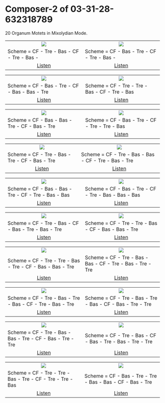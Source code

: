 # Composer-2 of 03-31-28-632318789
20 Organum Motets in Mixolydian Mode.


<table>
<tr>
<td align="center" valign="top"><a href="media/ORGANUM.MOTET_03-31-28-632318789/Composer-2/motet_1.pdf"><img src="media/ORGANUM.MOTET_03-31-28-632318789/Composer-2/motet_1.png"></a></td>
<td align="center" valign="top"><a href="media/ORGANUM.MOTET_03-31-28-632318789/Composer-2/motet_2.pdf"><img src="media/ORGANUM.MOTET_03-31-28-632318789/Composer-2/motet_2.png"></a></td>
</tr>
<tr>
<td>Scheme = CF - Tre - Bas - CF - Tre - Bas - </td>
<td>Scheme = CF - Bas - Tre - CF - Tre - Bas - </td>
</tr>
<tr>
<td align="center"><a href="https://soundcloud.com/03-31-28-63-2/motet-01">Listen</a></td>
<td align="center"><a href="https://soundcloud.com/03-31-28-63-2/motet-02">Listen</a></td>
</tr>
</table><table>
<tr>
<td align="center" valign="top"><a href="media/ORGANUM.MOTET_03-31-28-632318789/Composer-2/motet_3.pdf"><img src="media/ORGANUM.MOTET_03-31-28-632318789/Composer-2/motet_3.png"></a></td>
<td align="center" valign="top"><a href="media/ORGANUM.MOTET_03-31-28-632318789/Composer-2/motet_4.pdf"><img src="media/ORGANUM.MOTET_03-31-28-632318789/Composer-2/motet_4.png"></a></td>
</tr>
<tr>
<td>Scheme = CF - Bas - Tre - CF - Bas - Bas - Tre</td>
<td>Scheme = CF - Tre - Tre - Bas - CF - Tre - Bas</td>
</tr>
<tr>
<td align="center"><a href="https://soundcloud.com/03-31-28-63-2/motet-03">Listen</a></td>
<td align="center"><a href="https://soundcloud.com/03-31-28-63-2/motet-04">Listen</a></td>
</tr>
</table><table>
<tr>
<td align="center" valign="top"><a href="media/ORGANUM.MOTET_03-31-28-632318789/Composer-2/motet_5.pdf"><img src="media/ORGANUM.MOTET_03-31-28-632318789/Composer-2/motet_5.png"></a></td>
<td align="center" valign="top"><a href="media/ORGANUM.MOTET_03-31-28-632318789/Composer-2/motet_6.pdf"><img src="media/ORGANUM.MOTET_03-31-28-632318789/Composer-2/motet_6.png"></a></td>
</tr>
<tr>
<td>Scheme = CF - Bas - Bas - Tre - CF - Bas - Tre</td>
<td>Scheme = CF - Bas - Tre - CF - Tre - Tre - Bas</td>
</tr>
<tr>
<td align="center"><a href="https://soundcloud.com/03-31-28-63-2/motet-05">Listen</a></td>
<td align="center"><a href="https://soundcloud.com/03-31-28-63-2/motet-06">Listen</a></td>
</tr>
</table><table>
<tr>
<td align="center" valign="top"><a href="media/ORGANUM.MOTET_03-31-28-632318789/Composer-2/motet_7.pdf"><img src="media/ORGANUM.MOTET_03-31-28-632318789/Composer-2/motet_7.png"></a></td>
<td align="center" valign="top"><a href="media/ORGANUM.MOTET_03-31-28-632318789/Composer-2/motet_8.pdf"><img src="media/ORGANUM.MOTET_03-31-28-632318789/Composer-2/motet_8.png"></a></td>
</tr>
<tr>
<td>Scheme = CF - Tre - Bas - Tre - CF - Bas - Tre</td>
<td>Scheme = CF - Tre - Bas - Bas - CF - Tre - Bas - Tre</td>
</tr>
<tr>
<td align="center"><a href="https://soundcloud.com/03-31-28-63-2/motet-07">Listen</a></td>
<td align="center"><a href="https://soundcloud.com/03-31-28-63-2/motet-08">Listen</a></td>
</tr>
</table><table>
<tr>
<td align="center" valign="top"><a href="media/ORGANUM.MOTET_03-31-28-632318789/Composer-2/motet_9.pdf"><img src="media/ORGANUM.MOTET_03-31-28-632318789/Composer-2/motet_9.png"></a></td>
<td align="center" valign="top"><a href="media/ORGANUM.MOTET_03-31-28-632318789/Composer-2/motet_10.pdf"><img src="media/ORGANUM.MOTET_03-31-28-632318789/Composer-2/motet_10.png"></a></td>
</tr>
<tr>
<td>Scheme = CF - Bas - Bas - Tre - CF - Tre - Bas - Bas</td>
<td>Scheme = CF - Bas - Tre - CF - Tre - Bas - Bas - Bas</td>
</tr>
<tr>
<td align="center"><a href="https://soundcloud.com/03-31-28-63-2/motet-09">Listen</a></td>
<td align="center"><a href="https://soundcloud.com/03-31-28-63-2/motet-10">Listen</a></td>
</tr>
</table><table>
<tr>
<td align="center" valign="top"><a href="media/ORGANUM.MOTET_03-31-28-632318789/Composer-2/motet_11.pdf"><img src="media/ORGANUM.MOTET_03-31-28-632318789/Composer-2/motet_11.png"></a></td>
<td align="center" valign="top"><a href="media/ORGANUM.MOTET_03-31-28-632318789/Composer-2/motet_12.pdf"><img src="media/ORGANUM.MOTET_03-31-28-632318789/Composer-2/motet_12.png"></a></td>
</tr>
<tr>
<td>Scheme = CF - Tre - Bas - CF - Bas - Tre - Bas - Tre</td>
<td>Scheme = CF - Tre - Tre - Bas - CF - Bas - Bas - Tre</td>
</tr>
<tr>
<td align="center"><a href="https://soundcloud.com/03-31-28-63-2/motet-11">Listen</a></td>
<td align="center"><a href="https://soundcloud.com/03-31-28-63-2/motet-12">Listen</a></td>
</tr>
</table><table>
<tr>
<td align="center" valign="top"><a href="media/ORGANUM.MOTET_03-31-28-632318789/Composer-2/motet_13.pdf"><img src="media/ORGANUM.MOTET_03-31-28-632318789/Composer-2/motet_13.png"></a></td>
<td align="center" valign="top"><a href="media/ORGANUM.MOTET_03-31-28-632318789/Composer-2/motet_14.pdf"><img src="media/ORGANUM.MOTET_03-31-28-632318789/Composer-2/motet_14.png"></a></td>
</tr>
<tr>
<td>Scheme = CF - Tre - Tre - Bas - Tre - CF - Bas - Bas - Tre</td>
<td>Scheme = CF - Tre - Bas - Bas - CF - Tre - Bas - Tre - Tre</td>
</tr>
<tr>
<td align="center"><a href="https://soundcloud.com/03-31-28-63-2/motet-13">Listen</a></td>
<td align="center"><a href="https://soundcloud.com/03-31-28-63-2/motet-14">Listen</a></td>
</tr>
</table><table>
<tr>
<td align="center" valign="top"><a href="media/ORGANUM.MOTET_03-31-28-632318789/Composer-2/motet_15.pdf"><img src="media/ORGANUM.MOTET_03-31-28-632318789/Composer-2/motet_15.png"></a></td>
<td align="center" valign="top"><a href="media/ORGANUM.MOTET_03-31-28-632318789/Composer-2/motet_16.pdf"><img src="media/ORGANUM.MOTET_03-31-28-632318789/Composer-2/motet_16.png"></a></td>
</tr>
<tr>
<td>Scheme = CF - Tre - Bas - Tre - Bas - CF - Tre - Bas - Tre</td>
<td>Scheme = CF - Tre - Bas - Tre - Bas - CF - Bas - Tre - Tre</td>
</tr>
<tr>
<td align="center"><a href="https://soundcloud.com/03-31-28-63-2/motet-15">Listen</a></td>
<td align="center"><a href="https://soundcloud.com/03-31-28-63-2/motet-16">Listen</a></td>
</tr>
</table><table>
<tr>
<td align="center" valign="top"><a href="media/ORGANUM.MOTET_03-31-28-632318789/Composer-2/motet_17.pdf"><img src="media/ORGANUM.MOTET_03-31-28-632318789/Composer-2/motet_17.png"></a></td>
<td align="center" valign="top"><a href="media/ORGANUM.MOTET_03-31-28-632318789/Composer-2/motet_18.pdf"><img src="media/ORGANUM.MOTET_03-31-28-632318789/Composer-2/motet_18.png"></a></td>
</tr>
<tr>
<td>Scheme = CF - Tre - Bas - Bas - Tre - CF - Bas - Tre - Tre</td>
<td>Scheme = CF - Tre - Bas - CF - Bas - Tre - Bas - Tre - Tre</td>
</tr>
<tr>
<td align="center"><a href="https://soundcloud.com/03-31-28-63-2/motet-17">Listen</a></td>
<td align="center"><a href="https://soundcloud.com/03-31-28-63-2/motet-18">Listen</a></td>
</tr>
</table><table>
<tr>
<td align="center" valign="top"><a href="media/ORGANUM.MOTET_03-31-28-632318789/Composer-2/motet_19.pdf"><img src="media/ORGANUM.MOTET_03-31-28-632318789/Composer-2/motet_19.png"></a></td>
<td align="center" valign="top"><a href="media/ORGANUM.MOTET_03-31-28-632318789/Composer-2/motet_20.pdf"><img src="media/ORGANUM.MOTET_03-31-28-632318789/Composer-2/motet_20.png"></a></td>
</tr>
<tr>
<td>Scheme = CF - Tre - Tre - Bas - Tre - CF - Tre - Tre - Bas</td>
<td>Scheme = CF - Bas - Tre - Tre - Bas - Bas - CF - Bas - Tre</td>
</tr>
<tr>
<td align="center"><a href="https://soundcloud.com/03-31-28-63-2/motet-19">Listen</a></td>
<td align="center"><a href="https://soundcloud.com/03-31-28-63-2/motet-20">Listen</a></td>
</tr>
</table>